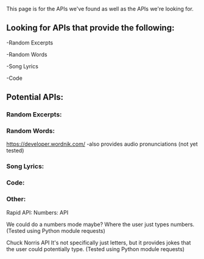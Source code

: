 This page is for the APIs we've found as well as the APIs we're looking for.
## Looking for APIs that provide the following:
-Random Excerpts

-Random Words

-Song Lyrics

-Code

## Potential APIs:
### Random Excerpts:

### Random Words:
https://developer.wordnik.com/ -also provides audio pronunciations (not yet tested)

### Song Lyrics:

### Code:

### Other:
Rapid API:
Numbers: API

We could do a numbers mode maybe? Where the user just types numbers. (Tested using Python module requests)

Chuck Norris API
It's not specifically just letters, but it provides jokes that the user could potentially type. (Tested using Python module requests)






